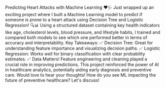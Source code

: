 Predicting Heart Attacks with Machine Learning ❤️🩺
Just wrapped up an exciting project where I built a Machine Learning model to predict if someone is prone to a heart attack using Decision Tree and Logistic Regression! 🔍📊
Using a structured dataset containing key health indicators like age, cholesterol levels, blood pressure, and lifestyle habits, I trained and compared both models to see which one performed better in terms of accuracy and interpretability.
Key Takeaways:
 ✅ Decision Tree: Great for understanding feature importance and visualizing decision paths.
 ✅ Logistic Regression: Works well for binary classification with clear probability estimates.
 ✅ Data Matters! Feature engineering and cleaning played a crucial role in improving predictions.
This project reinforced the power of AI in healthcare analytics, potentially aiding early diagnosis and preventive care.
Would love to hear your thoughts! How do you see ML impacting the future of preventive healthcare? Let's discuss!
